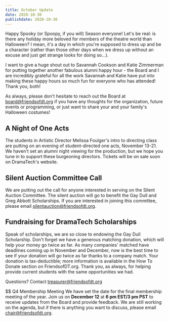 ```yaml
---
title: October Update
date: 2020-10-30
publishdate: 2020-10-30
---
```


Happy Spooky (or Spoopy, if you will) Season everyone! Let's be real: is there any holiday more beloved for members of the theatre world than Halloween? I mean, it's a day in which you're supposed to dress up and be a character (rather than those other days when we dress up without an excuse and just get strange looks for doing so...).

I want to give a huge shout out to Savannah Cookson and Katie Zimmerman for putting together another fabulous alumni happy hour - the Board and I are incredibly grateful for all the work Savannah and Katie have put into making these happy hours so much fun for everyone who has attended! Thank you, both!

As always, please don't hesitate to reach out the Board at board@friendsofdt.org if you have any thoughts for the organization, future events or programming, or just want to share your and your family's Halloween costumes! 

<!-- more -->

## A Night of One Acts
The students in Artistic Director Melissa Foulger's intro to directing class are putting on an evening of student-directed one acts, November 13-21. We haven't set an alumni night viewing for the production, but we hope you tune in to support these burgeoning directors. Tickets will be on sale soon on DramaTech's website.

## Silent Auction Committee Call
We are putting out the call for anyone interested in serving on the Silent Auction Committee. The silent auction will go to benefit the Gay Dull and Greg Abbott Scholarships. If you are interested in joining this committee, please email silentauction@friendsofdt.org.
 
## Fundraising for DramaTech Scholarships
Speak of scholarships, we are so close to endowing the Gay Dull Scholarship. Don't forget we have a generous matching donation, which will help your money go twice as far. As many companies' matched have deadlines coming up in November and December, now is the best time to see if your donation will go twice as far thanks to a company match. Your donation is tax-deductible; more information is available in the How To Donate section on FriendsofDT.org. Thank you, as always, for helping provide current students with the same opportunities we had.

Questions? Contact treasurer@friendsofdt.org

$$ Q4 Membership Meeting
We have set the date for the final membership meeting of the year. Join us on **December 12** at **6 pm EST/3 pm PST** to receive updates from the Board and provide feedback. We are still working on the agenda, but if there is anything you want to discuss, please email chair@friendsofdt.org.